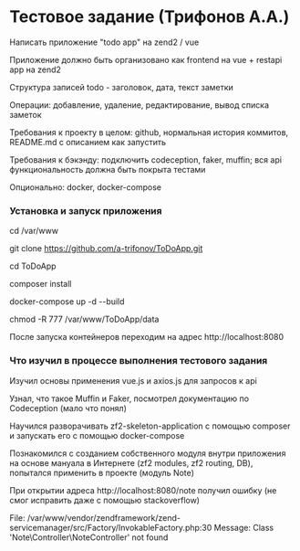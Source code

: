 # Тестовое задание (Трифонов А.А.)

Написать приложение "todo app" на zend2 / vue

Приложение должно быть организовано как frontend на vue + restapi app на zend2

Структура записей todo - заголовок, дата, текст заметки

Операции: добавление, удаление, редактирование, вывод списка заметок

Требования к проекту в целом: github, нормальная история коммитов, README.md с описанием как запустить

Требования к бэкэнду: подключить codeception, faker, muffin; вся api функциональность должна быть покрыта тестами

Опционально: docker, docker-compose

### Установка и запуск приложения

cd /var/www

git clone https://github.com/a-trifonov/ToDoApp.git

cd ToDoApp

composer install

docker-compose up -d --build

chmod -R 777 /var/www/ToDoApp/data

После запуска контейнеров переходим на адрес http://localhost:8080

### Что изучил в процессе выполнения тестового задания

Изучил основы применения vue.js и axios.js для запросов к api

Узнал, что такое Muffin и Faker, посмотрел документацию по Codeception (мало что понял)

Научился разворачивать zf2-skeleton-application с помощью composer и запускать его с помощью docker-compose

Познакомился с созданием собственного модуля внутри приложения на основе мануала в Интернете (zf2 modules, zf2 routing, DB), попытался применить в проекте (модуль Note)

При открытии адреса http://localhost:8080/note получил ошибку (не смог исправить даже с помощью stackoverflow)

File: /var/www/vendor/zendframework/zend-servicemanager/src/Factory/InvokableFactory.php:30
Message: Class 'Note\Controller\NoteController' not found